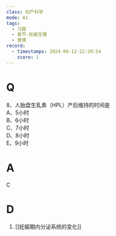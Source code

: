 ```yaml
---
class: 妇产科学
mode: A1
tags:
  - 习题
  - 章节-妊娠生理
  - 景晴
record:
  - timestamps: 2024-09-12-22:20:54
    score: 1
---
```


# Q

8、人胎盘生乳素（HPL）产后维持的时间是  
A、5小时  
B、6小时  
C、7小时  
D、8小时  
E、9小时  
# A
C
# D
1. [[妊娠期内分泌系统的变化]]